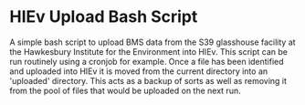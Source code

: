 HIEv Upload Bash Script
==============

A simple bash script to upload BMS data from the S39 glasshouse facility at the Hawkesbury Institute for the Environment into HIEv. This script can be run routinely using a cronjob for example. Once a file has been identified and uploaded into HIEv it is moved from the current directory into an 'uploaded' directory. This acts as a backup of sorts as well as removing it from the pool of files that would be uploaded on the next run.
